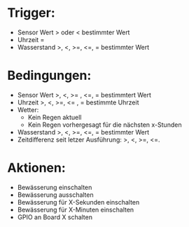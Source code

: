 # Trigger: 
- Sensor Wert > oder < bestimmter Wert
- Uhrzeit =
- Wasserstand >, <, >=, <=, = bestimmter Wert

# Bedingungen:
- Sensor Wert >, <, >= , <=, = bestimmtert Wert
- Uhrzeit >, <, >=, <= , = bestimmte Uhrzeit
- Wetter: 
  - Kein Regen aktuell
  - Kein Regen vorhergesagt für die nächsten x-Stunden
- Wasserstand >, <, >=, <=, = bestimmter Wert
- Zeitdifferenz seit letzer Ausführung: >, <, >=, <=.

# Aktionen:
- Bewässerung einschalten
- Bewässerung ausschalten
- Bewässerung für X-Sekunden einschalten
- Bewässerung für X-Minuten einschalten
- GPIO an Board X schalten
